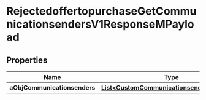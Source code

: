 

# RejectedoffertopurchaseGetCommunicationsendersV1ResponseMPayload

## Properties

Name | Type | Description | Notes
------------ | ------------- | ------------- | -------------
**aObjCommunicationsenders** | [**List&lt;CustomCommunicationsenderResponse&gt;**](CustomCommunicationsenderResponse.md) |  | 




